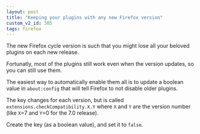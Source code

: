 ```yaml
---
layout: post
title: "Keeping your plugins with any new Firefox version"
custom_v2_id: 305
tags: firefox
---
```


The new Firefox cycle version is such that you might lose all your beloved
plugins on each new release.

Fortunatly, most of the plugins still work even when the version updates, so
you can still use them.

The easiest way to automatically enable them all is to update a boolean value
in `about:config` that will tell Firefox to not disable older plugins.

The key changes for each version, but is called
`extensions.checkCompatibility.X.Y` where `X` and `Y` are the version number
(like `X`=7 and `Y`=0 for the 7.0 release).

Create the key (as a boolean value), and set it to `false`.